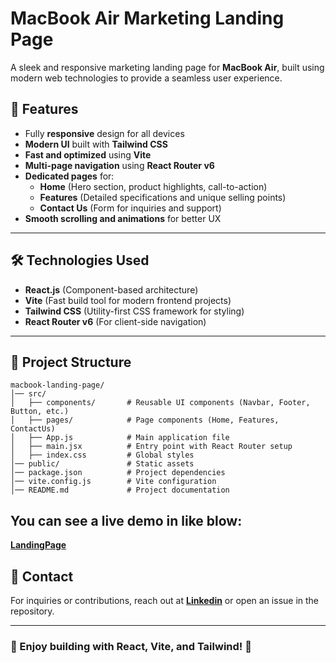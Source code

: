# MacBook Air Marketing Landing Page

A sleek and responsive marketing landing page for **MacBook Air**, built using modern web technologies to provide a seamless user experience.

## 🚀 Features

- Fully **responsive** design for all devices
- **Modern UI** built with **Tailwind CSS**
- **Fast and optimized** using **Vite**
- **Multi-page navigation** using **React Router v6**
- **Dedicated pages** for:
  - **Home** (Hero section, product highlights, call-to-action)
  - **Features** (Detailed specifications and unique selling points)
  - **Contact Us** (Form for inquiries and support)
- **Smooth scrolling and animations** for better UX

---

## 🛠️ Technologies Used

- **React.js** (Component-based architecture)
- **Vite** (Fast build tool for modern frontend projects)
- **Tailwind CSS** (Utility-first CSS framework for styling)
- **React Router v6** (For client-side navigation)

---

## 📂 Project Structure

```
macbook-landing-page/
│── src/
│   ├── components/       # Reusable UI components (Navbar, Footer, Button, etc.)
│   ├── pages/            # Page components (Home, Features, ContactUs)
│   ├── App.js            # Main application file
│   ├── main.jsx          # Entry point with React Router setup
│   ├── index.css         # Global styles
│── public/               # Static assets
│── package.json          # Project dependencies
│── vite.config.js        # Vite configuration
│── README.md             # Project documentation
```
## You can see a live demo in like blow:
[**LandingPage**](https://abdelrahman-bit.github.io/MacBook-landing-page#features)

## 📧 Contact

For inquiries or contributions, reach out at [**Linkedin**](www.linkedin.com/in/abdelrahman-mohamed-soliman-705b7a20b) or open an issue in the repository.

---

### 🎉 Enjoy building with React, Vite, and Tailwind! 🚀

